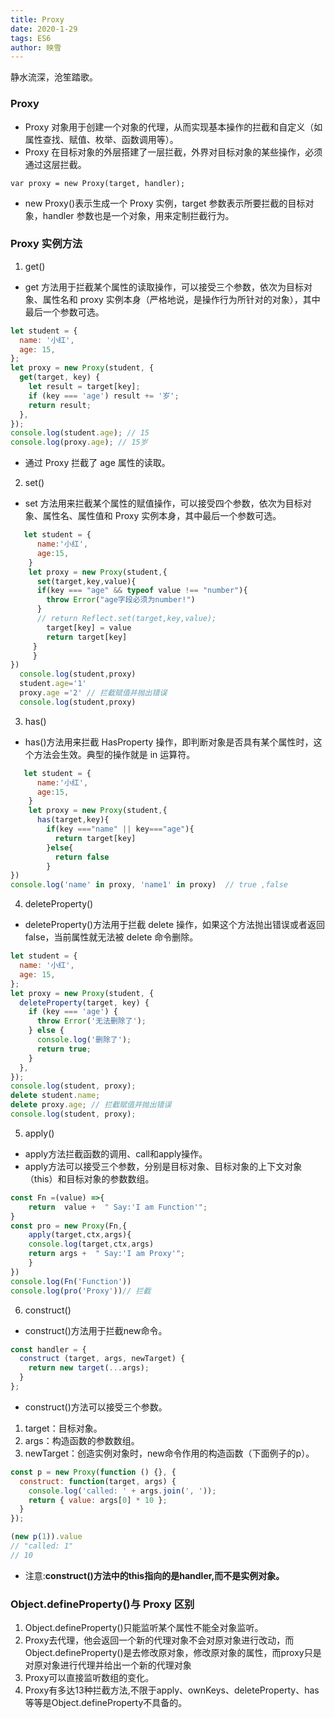```yaml
---
title: Proxy
date: 2020-1-29
tags: ES6
author: 映雪
---
```


静水流深，沧笙踏歌。

<!--more-->

### Proxy

- Proxy 对象用于创建一个对象的代理，从而实现基本操作的拦截和自定义（如属性查找、赋值、枚举、函数调用等）。
- Proxy 在目标对象的外层搭建了一层拦截，外界对目标对象的某些操作，必须通过这层拦截。

```
var proxy = new Proxy(target, handler);
```

- new Proxy()表示生成一个 Proxy 实例，target 参数表示所要拦截的目标对象，handler 参数也是一个对象，用来定制拦截行为。

### Proxy 实例方法

1. get()

- get 方法用于拦截某个属性的读取操作，可以接受三个参数，依次为目标对象、属性名和 proxy 实例本身（严格地说，是操作行为所针对的对象），其中最后一个参数可选。

```js
let student = {
  name: '小红',
  age: 15,
};
let proxy = new Proxy(student, {
  get(target, key) {
    let result = target[key];
    if (key === 'age') result += '岁';
    return result;
  },
});
console.log(student.age); // 15
console.log(proxy.age); // 15岁
```

- 通过 Proxy 拦截了 age 属性的读取。

2. set()

- set 方法用来拦截某个属性的赋值操作，可以接受四个参数，依次为目标对象、属性名、属性值和 Proxy 实例本身，其中最后一个参数可选。

```js
   let student = {
      name:'小红',
      age:15,
    }
    let proxy = new Proxy(student,{
      set(target,key,value){
      if(key === "age" && typeof value !== "number"){
        throw Error("age字段必须为number!")
      }
      // return Reflect.set(target,key,value);
        target[key] = value
        return target[key]
     }
     }
})
  console.log(student,proxy)
  student.age='1'
  proxy.age ='2' // 拦截赋值并抛出错误
  console.log(student,proxy)
```

3. has()

- has()方法用来拦截 HasProperty 操作，即判断对象是否具有某个属性时，这个方法会生效。典型的操作就是 in 运算符。

```js
   let student = {
      name:'小红',
      age:15,
    }
    let proxy = new Proxy(student,{
      has(target,key){
        if(key ==="name" || key==="age"){
          return target[key]
        }else{
          return false
        }
})
console.log('name' in proxy, 'name1' in proxy)  // true ,false
```

4. deleteProperty()

- deleteProperty()方法用于拦截 delete 操作，如果这个方法抛出错误或者返回 false，当前属性就无法被 delete 命令删除。

```js
let student = {
  name: '小红',
  age: 15,
};
let proxy = new Proxy(student, {
  deleteProperty(target, key) {
    if (key === 'age') {
      throw Error('无法删除了');
    } else {
      console.log('删除了');
      return true;
    }
  },
});
console.log(student, proxy);
delete student.name;
delete proxy.age; // 拦截赋值并抛出错误
console.log(student, proxy);
```

5. apply()

- apply方法拦截函数的调用、call和apply操作。
- apply方法可以接受三个参数，分别是目标对象、目标对象的上下文对象（this）和目标对象的参数数组。

```js
const Fn =(value) =>{
    return  value +  " Say:'I am Function'";
}
const pro = new Proxy(Fn,{
    apply(target,ctx,args){
    console.log(target,ctx,args)
    return args +  " Say:'I am Proxy'";
    }
})
console.log(Fn('Function'))
console.log(pro('Proxy'))// 拦截
```

6. construct()

- construct()方法用于拦截new命令。

```js
const handler = {
  construct (target, args, newTarget) {
    return new target(...args);
  }
};
```

- construct()方法可以接受三个参数。

1. target：目标对象。
2. args：构造函数的参数数组。
3. newTarget：创造实例对象时，new命令作用的构造函数（下面例子的p）。

```js
const p = new Proxy(function () {}, {
  construct: function(target, args) {
    console.log('called: ' + args.join(', '));
    return { value: args[0] * 10 };
  }
});

(new p(1)).value
// "called: 1"
// 10
```

- 注意:**construct()方法中的this指向的是handler,而不是实例对象。**


### Object.defineProperty()与 Proxy 区别

1. Object.defineProperty()只能监听某个属性不能全对象监听。
2. Proxy去代理，他会返回一个新的代理对象不会对原对象进行改动，而Object.defineProperty()是去修改原对象，修改原对象的属性，而proxy只是对原对象进行代理并给出一个新的代理对象
3. Proxy可以直接监听数组的变化。
4. Proxy有多达13种拦截方法,不限于apply、ownKeys、deleteProperty、has等等是Object.defineProperty不具备的。